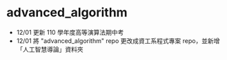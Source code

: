 # advanced_algorithm
* 12/01 更新 110 學年度高等演算法期中考
* 12/01 將 "advanced_algorithm" repo 更改成資工系程式專案 repo，並新增「人工智慧導論」資料夾
